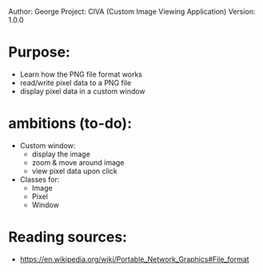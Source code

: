 Author: George
Project: CIVA (Custom Image Viewing Application)
Version: 1.0.0

# Purpose:

- Learn how the PNG file format works
- read/write pixel data to a PNG file
- display pixel data in a custom window

# ambitions (to-do):

- Custom window:
  - display the image
  - zoom & move around image
  - view pixel data upon click
- Classes for:
  - Image
  - Pixel
  - Window

# Reading sources:

- https://en.wikipedia.org/wiki/Portable_Network_Graphics#File_format
